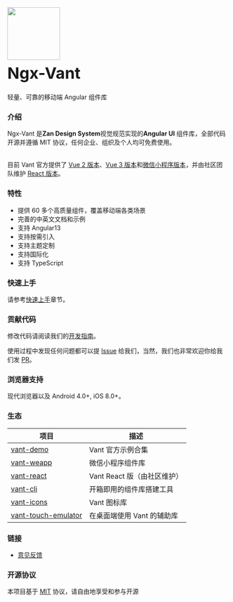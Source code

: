 <div class="card">
  <div class="van-doc-intro">
    <img class="van-doc-intro__logo" style="width: 120px; height: 120px;" src="https://img.yzcdn.cn/vant/logo.png">
    <h2 style="margin: 0; font-size: 36px; line-height: 60px;">Ngx-Vant</h2>
    <p>轻量、可靠的移动端 Angular 组件库</p>
  </div>
</div>

### 介绍

Ngx-Vant 是**Zan Design System**视觉规范实现的**Angular UI** 组件库，全部代码开源并遵循 MIT 协议，任何企业、组织及个人均可免费使用。 <br><br>

目前 Vant 官方提供了 [Vue 2 版本](https://vant-contrib.gitee.io/vant)、[Vue 3 版本](https://vant-contrib.gitee.io/vant/next)和[微信小程序版本](http://vant-contrib.gitee.io/vant-weapp)，并由社区团队维护 [React 版本](https://github.com/mxdi9i7/vant-react)。

### 特性

- 提供 60 多个高质量组件，覆盖移动端各类场景
- 完善的中英文文档和示例
- 支持 Angular13
- 支持按需引入
- 支持主题定制
- 支持国际化
- 支持 TypeScript

### 快速上手

请参考[快速上手](#/zh-CN/quickstart)章节。

### 贡献代码

修改代码请阅读我们的[开发指南](#/zh-CN/contribution)。

使用过程中发现任何问题都可以提 [Issue](https://github.com/yutao331763646/ngx-vant/issues) 给我们，当然，我们也非常欢迎你给我们发 [PR](https://github.com/yutao331763646/ngx-vant/pulls)。

### 浏览器支持

现代浏览器以及 Android 4.0+, iOS 8.0+。

### 生态

| 项目                                                                                        | 描述                        |
| ------------------------------------------------------------------------------------------- | --------------------------- |
| [vant-demo](https://github.com/youzan/vant-demo)                                            | Vant 官方示例合集           |
| [vant-weapp](https://github.com/youzan/vant-weapp)                                          | 微信小程序组件库            |
| [vant-react](https://github.com/mxdi9i7/vant-react)                                         | Vant React 版（由社区维护） |
| [vant-cli](https://github.com/youzan/vant/tree/dev/packages/vant-cli)                       | 开箱即用的组件库搭建工具    |
| [vant-icons](https://github.com/youzan/vant/tree/dev/packages/vant-icons)                   | Vant 图标库                 |
| [vant-touch-emulator](https://github.com/youzan/vant/tree/dev/packages/vant-touch-emulator) | 在桌面端使用 Vant 的辅助库  |

### 链接

- [意见反馈](https://github.com/yutao331763646/ngx-vant/issues)

### 开源协议

本项目基于 [MIT](https://zh.wikipedia.org/wiki/MIT%E8%A8%B1%E5%8F%AF%E8%AD%89) 协议，请自由地享受和参与开源
